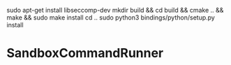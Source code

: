 sudo apt-get install libseccomp-dev
mkdir build && cd build && cmake .. && make && sudo make install
cd ..
sudo python3 bindings/python/setup.py install

# SandboxCommandRunner
